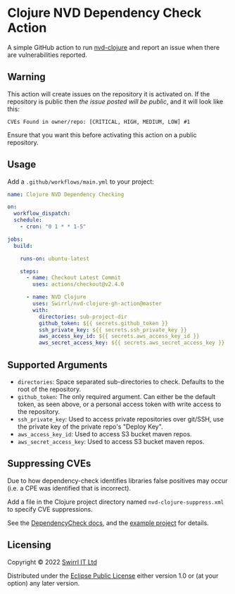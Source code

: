 # Clojure NVD Dependency Check Action

A simple GitHub action to run
[nvd-clojure](https://github.com/rm-hull/nvd-clojure) and report an issue when
there are vulnerabilities reported.

## Warning

This action will create issues on the repository it is activated on. If
the repository is public then *the issue posted will be public*, and it will
look like this:

```
CVEs Found in owner/repo: [CRITICAL, HIGH, MEDIUM, LOW] #1
```

Ensure that you want this before activating this action on a public repository.

## Usage

Add a `.github/workflows/main.yml` to your project:

```yml
name: Clojure NVD Dependency Checking

on:
  workflow_dispatch:
  schedule:
    - cron: "0 1 * * 1-5"

jobs:
  build:

    runs-on: ubuntu-latest

    steps:
      - name: Checkout Latest Commit
        uses: actions/checkout@v2.4.0

      - name: NVD Clojure
        uses: Swirrl/nvd-clojure-gh-action@master
        with:
          directories: sub-project-dir
          github_token: ${{ secrets.github_token }}
          ssh_private_key: ${{ secrets.ssh_private_key }}
          aws_access_key_id: ${{ secrets.aws_access_key_id }}
          aws_secret_access_key: ${{ secrets.aws_secret_access_key }}
```


## Supported Arguments

* `directories`: Space separated sub-directories to check. Defaults to the root of the repository.
* `github_token`: The only required argument. Can either be the default token, as seen above, or a personal access token with write access to the repository.
* `ssh_private_key`: Used to access private repositories over git/SSH, use the private key of the private repo's "Deploy Key".
* `aws_access_key_id`: Used to access S3 bucket maven repos.
* `aws_secret_access_key`: Used to access S3 bucket maven repos.

## Suppressing CVEs

Due to how dependency-check identifies libraries false positives may occur
(i.e. a CPE was identified that is incorrect).

Add a file in the Clojure project directory named `nvd-clojure-suppress.xml` to
specify CVE suppressions.

See the [DependencyCheck docs](https://jeremylong.github.io/DependencyCheck/general/suppression.html),
and the [example project](https://github.com/Swirrl/nvd-clojure-gh-action/tree/master/example)
for details.

## Licensing

Copyright © 2022 [Swirrl IT Ltd](https://swirrl.com)

Distributed under the [Eclipse Public License](https://github.com/Swirrl/nvd-clojure-gh-action/blob/master/LICENSE) either version 1.0 or (at your option) any later version.
